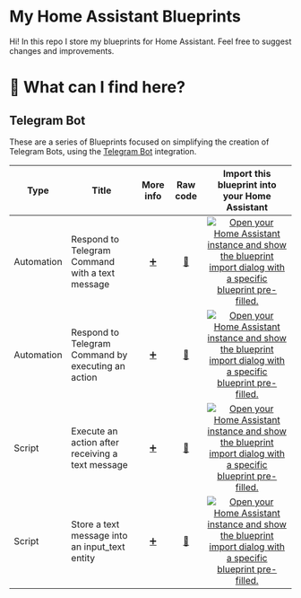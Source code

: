 # My Home Assistant Blueprints

Hi! In this repo I store my blueprints for Home Assistant. Feel free to suggest changes and improvements.

# 🔎 What can I find here?

## Telegram Bot

These are a series of Blueprints focused on simplifying the creation of Telegram Bots, using the [Telegram Bot](https://www.home-assistant.io/integrations/telegram_bot) integration.

Type | Title | More info | Raw code | Import this blueprint into your Home Assistant
------|-------|:----------------------------------------:|:--------:|:----------------------------------------------:
Automation | Respond to Telegram Command with a text message | [:heavy_plus_sign:](https://community.home-assistant.io/t/306615) | [📃]() | [![Open your Home Assistant instance and show the blueprint import dialog with a specific blueprint pre-filled.](https://my.home-assistant.io/badges/blueprint_import.svg)](https://my.home-assistant.io/redirect/blueprint_import/?blueprint_url=https%3A%2F%2Fcommunity.home-assistant.io%2Ft%2Ftelegram-bot-respond-to-telegram-command-with-a-text-message%2F306615)
Automation | Respond to Telegram Command by executing an action | [:heavy_plus_sign:](https://community.home-assistant.io/t/306626) | [📃](https://raw.githubusercontent.com/marc-romu/home-assistant_blueprints/main/blueprints/automation/marc-romu_telegram-bot/command__action.yaml) | [![Open your Home Assistant instance and show the blueprint import dialog with a specific blueprint pre-filled.](https://my.home-assistant.io/badges/blueprint_import.svg)](https://my.home-assistant.io/redirect/blueprint_import/?blueprint_url=https%3A%2F%2Fcommunity.home-assistant.io%2Ft%2Ftelegram-bot-respond-to-telegram-command-by-executing-an-action%2F306626)
Script | Execute an action after receiving a text message | [:heavy_plus_sign:](https://community.home-assistant.io/t/386208) | [📃]() | [![Open your Home Assistant instance and show the blueprint import dialog with a specific blueprint pre-filled.](https://my.home-assistant.io/badges/blueprint_import.svg)](https://my.home-assistant.io/redirect/blueprint_import/?blueprint_url=https%3A%2F%2Fcommunity.home-assistant.io%2Ft%2Ftelegram-bot-execute-an-action-after-receiving-a-text-message%2F386208)
Script | Store a text message into an input_text entity | [:heavy_plus_sign:](https://community.home-assistant.io/t/386213) | [📃]() | [![Open your Home Assistant instance and show the blueprint import dialog with a specific blueprint pre-filled.](https://my.home-assistant.io/badges/blueprint_import.svg)](https://my.home-assistant.io/redirect/blueprint_import/?blueprint_url=https%3A%2F%2Fcommunity.home-assistant.io%2Ft%2Ftelegram-bot-store-a-text-message-into-an-input-text-entity%2F386213)

